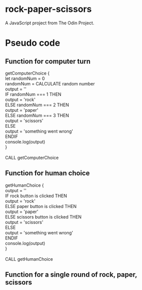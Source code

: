 # rock-paper-scissors

A JavaScript project from The Odin Project.

# Pseudo code

## Function for computer turn

getComputerChoice {\
    let randomNum = 0\
    randomNum = CALCULATE random number\
    output = ''\
    IF randomNum === 1 THEN\
        output = 'rock'\
    ELSE randomNum === 2 THEN\
        output = 'paper'\
    ELSE randomNum === 3 THEN\
        output = 'scissors'\
    ELSE\
        output = 'something went wrong'\
    ENDIF\
    console.log(output)\
}\
\
CALL getComputerChoice

## Function for human choice

getHumanChoice {\
    output = ''\
    IF rock button is clicked THEN\
        output = 'rock'\
    ELSE paper button is clicked THEN\
        output = 'paper'\
    ELSE scissors button is clicked THEN\
        output = 'scissors'\
    ELSE\
        output = 'something went wrong'\
    ENDIF\
    console.log(output)\
}\
\
CALL getHumanChoice

## Function for a single round of rock, paper, scissors

